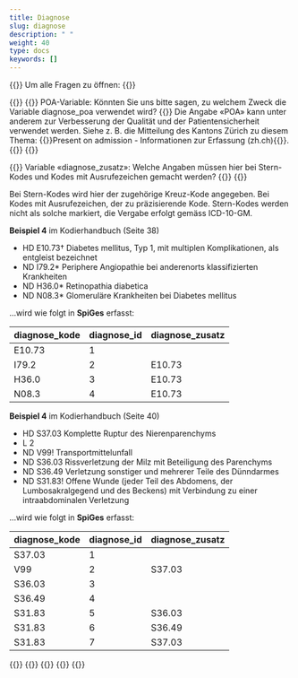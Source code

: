 ```yaml
---
title: Diagnose 
slug: diagnose
description: " "
weight: 40
type: docs
keywords: []
---
```


{{<faqBlock>}}
Um alle Fragen zu öffnen: {{<collapsibleGroupCommand groupId="diagnose">}}

{{<numberedList>}}
{{<listItem>}}
POA-Variable: Könnten Sie uns bitte sagen, zu welchem Zweck die Variable diagnose_poa verwendet wird?
{{<collapsibleBlock groupId="diagnose">}}
Die Angabe «POA» kann unter anderem zur Verbesserung der Qualität und der Patientensicherheit verwendet werden. Siehe z. B. die Mitteilung des Kantons Zürich zu diesem Thema: {{<link url="https://www.zh.ch/content/dam/zhweb/bilder-dokumente/themen/gesundheit/gesundheitsversorgung/spitaeler_kliniken/daten_und_statistik_der_listenspitaeler/datenerhebung/poa_informationen.pdf" newTab="true">}}Present on admission - Informationen zur Erfassung (zh.ch){{</link>}}.
{{</collapsibleBlock>}}
{{</listItem>}}

{{<listItem>}}
 Variable «diagnose_zusatz»: Welche Angaben müssen hier bei Stern-Kodes und Kodes mit Ausrufezeichen gemacht werden?
{{<collapsibleBlock groupId="diagnose">}}
{{<markdown>}}

Bei Stern-Kodes wird hier der zugehörige Kreuz-Kode angegeben. Bei Kodes mit Ausrufezeichen, der zu präzisierende Kode. Stern-Kodes werden nicht als solche markiert, die Vergabe erfolgt gemäss ICD-10-GM.

**Beispiel 4** im Kodierhandbuch (Seite 38)

- HD E10.73† Diabetes mellitus, Typ 1, mit multiplen Komplikationen, als entgleist bezeichnet
- ND I79.2\* Periphere Angiopathie bei anderenorts klassifizierten Krankheiten
- ND H36.0\* Retinopathia diabetica
- ND N08.3\* Glomeruläre Krankheiten bei Diabetes mellitus

…wird wie folgt in **SpiGes** erfasst:  

|diagnose_kode|diagnose_id|diagnose_zusatz|
|---------|---------|---------|
|E10.73|1| |
|I79.2|2|E10.73|
|H36.0|3|E10.73|
|N08.3|4|E10.73|

**Beispiel 4** im Kodierhandbuch (Seite 40)

- HD S37.03 Komplette Ruptur des Nierenparenchyms
- L 2
- ND V99! Transportmittelunfall
- ND S36.03 Rissverletzung der Milz mit Beteiligung des Parenchyms
- ND S36.49 Verletzung sonstiger und mehrerer Teile des Dünndarmes
- ND S31.83! Offene Wunde (jeder Teil des Abdomens, der Lumbosakralgegend und des Beckens) mit Verbindung zu einer intraabdominalen Verletzung

…wird wie folgt in **SpiGes** erfasst:

|diagnose_kode|diagnose_id|diagnose_zusatz|
|---------|---------|---------|
|S37.03|1| |
|V99|2|S37.03|
|S36.03|3||
|S36.49|4||
|S31.83|5|S36.03|
|S31.83|6|S36.49|
|S31.83|7|S37.03|

{{</markdown>}}
{{</collapsibleBlock>}}
{{</listItem>}}
{{</numberedList>}}
{{</faqBlock>}}
